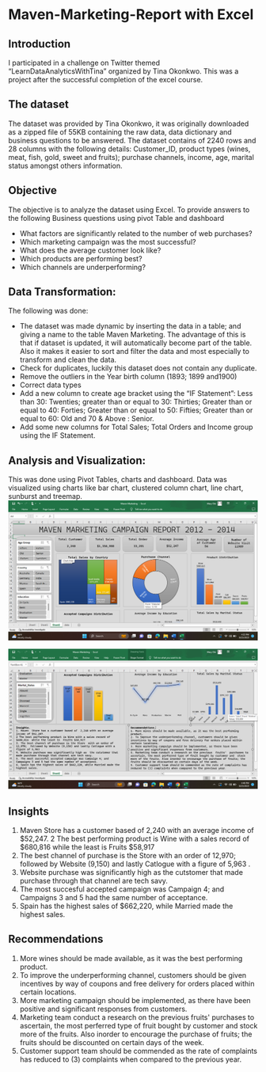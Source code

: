 # Maven-Marketing-Report with Excel
## Introduction
I participated in a challenge on Twitter themed “LearnDataAnalyticsWithTina” organized by Tina Okonkwo. This was a project after the successful completion of the excel course.

## The dataset
The dataset was provided by Tina Okonkwo, it was originally downloaded as a zipped file of 55KB containing the raw data, data dictionary and business questions to be answered. The dataset contains of 2240 rows and 28 columns with the following details: Customer_ID, product types (wines, meat, fish, gold, sweet and fruits); purchase channels, income, age, marital status amongst others information. 

## Objective
The objective is to analyze the dataset using Excel.
To provide answers to the following Business questions using pivot Table and dashboard
-	What factors are significantly related to the number of web purchases?
-	Which marketing campaign was the most successful?
-	What does the average customer look like?
-	Which products are performing best?
-	Which channels are underperforming?

## Data Transformation:
The following was done:
-	The dataset was made dynamic by inserting the data in a table; and giving a name to the table Maven Marketing.  The advantage of this is that if dataset is updated, it will automatically become part of the table. Also it makes it easier to sort and filter the data and most especially to transform and clean the data.
-	Check for duplicates, luckily this dataset does not contain any duplicate.
-	Remove the outliers in the Year birth column (1893; 1899 and1900)
-	Correct data types
-	Add a new column to create age bracket using the “IF Statement”: Less than 30: Twenties; greater than or equal to 30: Thirties; Greater than or equal to 40: Forties; Greater than or equal to 50: Fifties; Greater than or equal to 60: Old and 70 & Above : Senior.
-	Add some new columns for Total Sales; Total Orders and Income group using the IF Statement.

## Analysis and Visualization:  
This was done using Pivot Tables, charts and dashboard.  Data was visualized using charts like bar chart, clustered column chart, line chart, sunburst and treemap. 
![](https://github.com/Mayreeobi/Maven-Marketing-Report/blob/main/maven1.png)

![](https://github.com/Mayreeobi/Maven-Marketing-Report/blob/main/maven2.png)

## Insights
1. Maven  Store has a customer based of  2,240 with an average income of $52,247.
2 The best performing product is Wine with a sales record of $680,816  while the least is  Fruits $58,917
3. The best channel of purchase is the Store  with an order of 12,970;  followed by Website (9,150) and lastly Catlogue with a figure of 5,963 .
4. Website purchase was significantly high as  the cutstomer that made purchase through that channel are tech savy.
5. The most succesful accepted campaign was Campaign 4; and Campaigns 3 and 5 had the same number of acceptance.
6. Spain has the highest sales of $662,220, while Married made the highest sales.

## Recommendations
1. More wines should be made available, as it was the best performing product.
2. To improve the underperforming channel, customers should be given incentives by way of coupons and free delivery for orders placed within certain locations.
3. More marketing campaign should be implemented, as there have been positive and significant responses from customers.
4. Marketing team conduct a research on the previous  fruits'  purchases to ascertain, the most perferred type of fruit bought by customer and  stock more of the fruits. Also inorder to encourage the purchase of fruits; the fruits should be discounted on certain days of the week.
5. Customer support team should be commended as the rate of complaints has reduced to (3) complaints when compared to the previous year.
